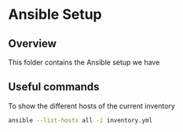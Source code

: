 # Ansible Setup

## Overview

This folder contains the Ansible setup we have

## Useful commands

To show the different hosts of the current inventory

```bash
ansible --list-hosts all -i inventory.yml
```
